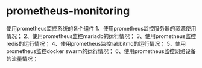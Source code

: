 # prometheus-monitoring
使用prometheus监控系统的各个组件
1、使用prometheus监控服务器的资源使用情况；
2、使用prometheus监控mariadb的运行情况；
3、使用prometheus监控redis的运行情况；
4、使用prometheus监控rabbitmq的运行情况；
5、使用prometheus监控docker swarm的运行情况；
6、使用prometheus监控网络设备的流量情况；
